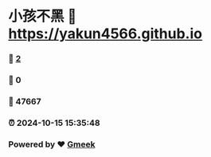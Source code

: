 # 小孩不黑 :link: https://yakun4566.github.io 
### :page_facing_up: [2](https://yakun4566.github.io/tag.html) 
### :speech_balloon: 0 
### :hibiscus: 47667 
### :alarm_clock: 2024-10-15 15:35:48 
### Powered by :heart: [Gmeek](https://github.com/Meekdai/Gmeek)
